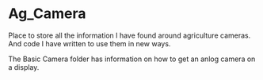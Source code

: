 # Ag_Camera
Place to store all the information I have found around agriculture cameras. And code I have written to use them in new ways.

The Basic Camera folder has information on how to get an anlog camera on a display.
